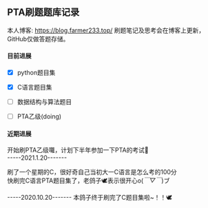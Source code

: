 ## PTA刷题题库记录

本人博客: https://blog.farmer233.top/
刷题笔记及思考会在博客上更新，GitHub仅做答题存储。

#### 目前进展
- [x] python题目集
- [x] C语言题目集
- [ ] 数据结构与算法题目
- [ ] PTA乙级(doing)


#### 近期进展
开始刷PTA乙级囖，计划下半年参加一下PTA的考试🚀     
-----2021.1.20-------

刷了一个星期的C，很好奇自己当初大一C语言是怎么考的100分  
快刷完C语言PTA题目集了，老鸽子🕊表示很开心o(*￣▽￣*)ブ

-----2020.10.20-------
本鸽子终于刷完了C题目集啦~！！🕊